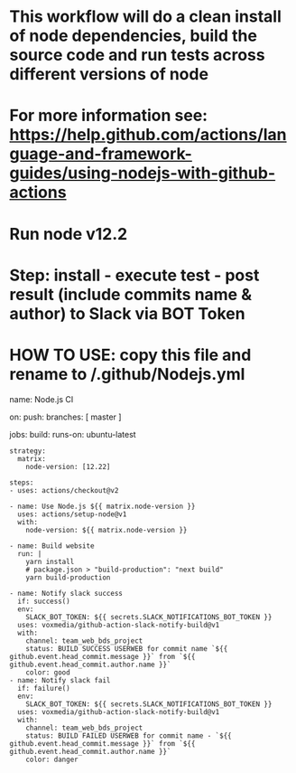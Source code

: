 # This workflow will do a clean install of node dependencies, build the source code and run tests across different versions of node
# For more information see: https://help.github.com/actions/language-and-framework-guides/using-nodejs-with-github-actions

# Run node v12.2
# Step: install - execute test - post result (include commits name & author) to Slack via BOT Token

# HOW TO USE: copy this file and rename to <source root folder>/.github/Nodejs.yml

name: Node.js CI

on:
  push:
    branches: [ master ]

jobs:
  build:
    runs-on: ubuntu-latest

    strategy:
      matrix:
        node-version: [12.22]
    
    steps:
    - uses: actions/checkout@v2

    - name: Use Node.js ${{ matrix.node-version }}
      uses: actions/setup-node@v1
      with:
        node-version: ${{ matrix.node-version }}

    - name: Build website
      run: |
        yarn install
        # package.json > "build-production": "next build"
        yarn build-production
        
    - name: Notify slack success
      if: success()
      env:
        SLACK_BOT_TOKEN: ${{ secrets.SLACK_NOTIFICATIONS_BOT_TOKEN }}
      uses: voxmedia/github-action-slack-notify-build@v1
      with:
        channel: team_web_bds_project
        status: BUILD SUCCESS USERWEB for commit name `${{ github.event.head_commit.message }}` from `${{ github.event.head_commit.author.name }}`
        color: good
    - name: Notify slack fail
      if: failure()
      env:
        SLACK_BOT_TOKEN: ${{ secrets.SLACK_NOTIFICATIONS_BOT_TOKEN }}
      uses: voxmedia/github-action-slack-notify-build@v1
      with:
        channel: team_web_bds_project
        status: BUILD FAILED USERWEB for commit name - `${{ github.event.head_commit.message }}` from `${{ github.event.head_commit.author.name }}`
        color: danger

